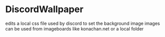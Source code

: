 # DiscordWallpaper
edits a local css file used by discord to set the background image
images can be used from imageboards like konachan.net or a local folder
